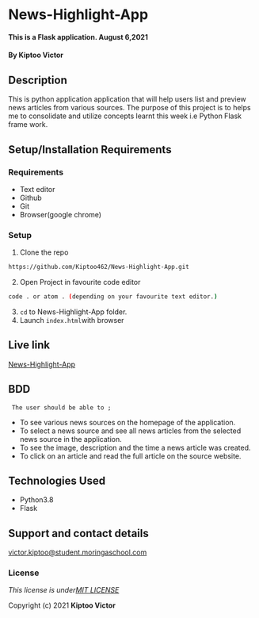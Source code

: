 # News-Highlight-App
####  This is a Flask application.  August 6,2021
#### By **Kiptoo Victor**

## Description
This is python application  application that will help users list and preview news articles from various sources. The purpose of this project is to helps me to consolidate and utilize concepts learnt this week i.e Python Flask frame work.
 
## Setup/Installation Requirements
### Requirements
* Text editor
* Github
* Git
* Browser(google chrome)
  

### Setup
1. Clone the repo

```sh 
https://github.com/Kiptoo462/News-Highlight-App.git
  ```
2. Open Project in favourite code editor

  ```sh
  code . or atom . (depending on your favourite text editor.)
  ```
3. `cd` to News-Highlight-App folder.
4. Launch `index.html`with browser

## Live link
[News-Highlight-App]()

## BDD
     The user should be able to ;
  + To see various news sources on the homepage of the application.
  + To select a news source and see all news articles from the selected news source in the application.
  + To see the image, description and the time a news article was created.
  + To click on an article and read the full article on the source website.

## Technologies Used
  * Python3.8
  * Flask

## Support and contact details
victor.kiptoo@student.moringaschool.com

### License
*This license is under[MIT LICENSE](LICENSE.md)*

Copyright (c) 2021 **Kiptoo Victor**